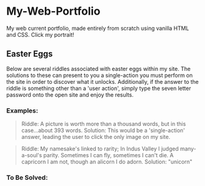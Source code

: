 # My-Web-Portfolio
My web current portfolio, made entirely from scratch using vanilla HTML and CSS. Click my portrait!

## Easter Eggs
Below are several riddles associated with easter eggs within my site. The solutions to these can present to you a single-action you must perform on the site in order to discover what it unlocks. Additionally, if the answer to the riddle is something other than a 'user action', simply type the seven letter password onto the open site and enjoy the results. 

### Examples: 
> Riddle: A picture is worth more than a thousand words, but in this case...about 393 words.
> Solution: This would be a 'single-action' answer, leading the user to click the only image on my site. 

> Riddle: My namesake's linked to rarity; In Indus Valley I judged many-a-soul's parity. Sometimes I can fly, sometimes I can't die. A capricorn I am not, though an alicorn I do adorn.
> Solution: "unicorn"

### To Be Solved: 
>
